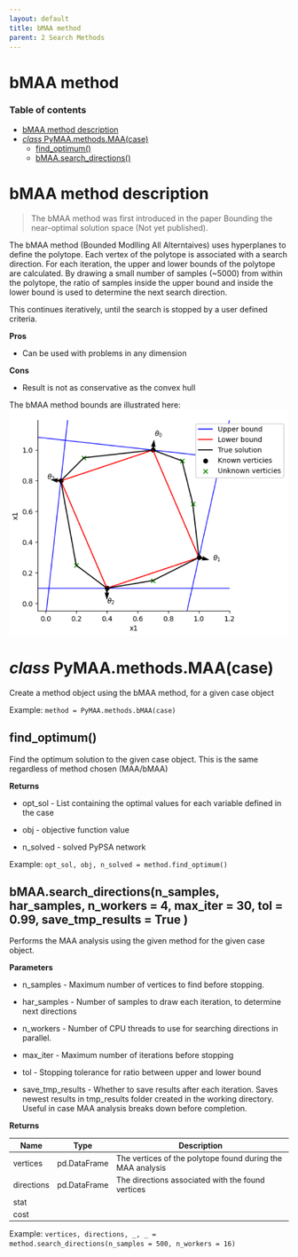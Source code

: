 ```yaml
---
layout: default
title: bMAA method
parent: 2 Search Methods
---
```


# bMAA method

### Table of contents

- [bMAA method description](#bmaa-method-description)
- [*class* PyMAA.methods.MAA(case)](#class-pymaamethodsmaacase)
  - [find_optimum()](#find_optimum)
  - [bMAA.search_directions()](#bmaasearch_directionsn_samples-har_samples-n_workers--4-max_iter--30-tol--099-save_tmp_results--true-)

# bMAA method description

> The bMAA method was first introduced in the paper Bounding the near-optimal solution space (Not yet published).

The bMAA method (Bounded Modlling All Alterntaives) uses hyperplanes to define the polytope. Each vertex of the polytope is associated with a search direction. For each iteration, the upper and lower bounds of the polytope are calculated. By drawing a small number of samples (~5000) from within the polytope, the ratio of samples inside the upper bound and inside the lower bound is used to determine the next search direction.

 This continues iteratively, until the search is stopped by a user defined criteria. 

**Pros**

- Can be used with problems in any dimension

**Cons**

- Result is not as conservative as the convex hull

The bMAA method bounds are illustrated here:
![](bmaa_method_illustration.png)

# *class* PyMAA.methods.MAA(case)

Create a method object using the bMAA method, for a given case object

Example: `method = PyMAA.methods.bMAA(case)`

## find_optimum()

Find the optimum solution to the given case object. This is the same regardless of method chosen (MAA/bMAA)

**Returns**

- opt_sol - List containing the optimal values for each variable defined in the case

- obj - objective function value

- n_solved - solved PyPSA network

Example: `opt_sol, obj, n_solved = method.find_optimum()`

## bMAA.search_directions(n_samples, har_samples, n_workers = 4, max_iter = 30, tol = 0.99, save_tmp_results = True )

Performs the MAA analysis using the given method for the given case object.

**Parameters**

- n_samples - Maximum number of vertices to find before stopping.

- har_samples - Number of samples to draw each iteration, to determine next directions

- n_workers - Number of CPU threads to use for searching directions in parallel.

- max_iter - Maximum number of iterations before stopping

- tol - Stopping tolerance for ratio between upper and lower bound

- save_tmp_results - Whether to save results after each iteration. Saves newest results in tmp_results folder created in the working directory. Useful in case MAA analysis breaks down before completion.

**Returns**

| Name       | Type         | Description                                                |
| ---------- | ------------ | ---------------------------------------------------------- |
| vertices   | pd.DataFrame | The vertices of the polytope found during the MAA analysis |
| directions | pd.DataFrame | The directions associated with the found vertices          |
| stat       |              |                                                            |
| cost       |              |                                                            |

Example: `vertices, directions, _, _ = method.search_directions(n_samples = 500, n_workers = 16)`

